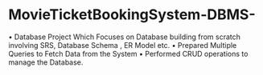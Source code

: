 # MovieTicketBookingSystem-DBMS-
• Database Project Which Focuses on Database building from scratch involving SRS, Database Schema , ER Model etc. • Prepared Multiple Queries to Fetch Data from the System • Performed CRUD operations to manage the Database.
